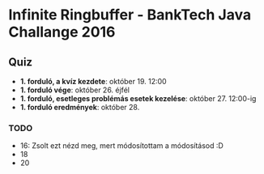 # Infinite Ringbuffer - BankTech Java Challange 2016

## Quiz

- **1. forduló, a kvíz kezdete**: október 19. 12:00
- **1. forduló vége**: október 26. éjfél
- **1. forduló, esetleges problémás esetek kezelése**: október 27. 12:00-ig
- **1. forduló eredmények**: október 28.

### TODO

- 16: Zsolt ezt nézd meg, mert módosítottam a módosításod :D
- 18
- 20
